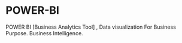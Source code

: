 # POWER-BI
POWER BI [Business Analytics Tool] , Data visualization For Business Purpose. Business Intelligence.
